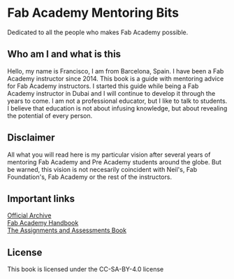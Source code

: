 # Fab Academy Mentoring Bits
Dedicated to all the people who makes Fab Academy possible. 

## Who am I and what is this
Hello, my name is Francisco, I am from Barcelona, Spain. I have been a Fab Academy instructor since 2014. This book is a guide with mentoring advice for Fab Academy instructors. I started this guide while being a Fab Academy instructor in Dubai and I will continue to develop it through the years to come. I am not a professional educator, but I like to talk to students. I believe that education is not about infusing knowledge, but about revealing the potential of every person.

## Disclaimer
All what you will read here is my particular vision after several years of mentoring Fab Academy and Pre Academy students around the globe. But be warned, this vision is not necesarily coincident with Neil's, Fab Foundation's, Fab Academy or the rest of the instructors.

## Important links
[Official Archive](http://archive.fabacademy.org/)  
[Fab Academy Handbook](http://fabacademy.org/2018/docs/FabAcademy-Handbook/)  
[The Assignments and Assessments Book](http://fabacademy.org/2018/docs/FabAcademy-Assessment/)  

## License
This book is licensed under the CC-SA-BY-4.0 license

